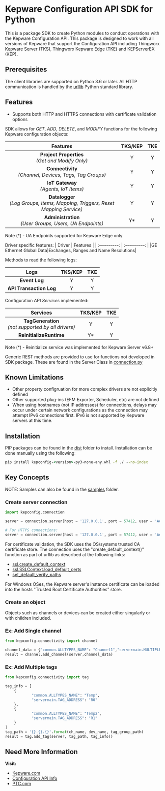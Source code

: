 # Kepware Configuration API SDK for Python

This is a package SDK to create Python modules to conduct operations with the Kepware Configuration API. This package is designed to work with all versions of Kepware that support the Configuration API including Thingworx Kepware Server (TKS), Thingworx Kepware Edge (TKE) and KEPServerEX (KEP).

## Prerequisites

The client libraries are supported on Python 3.6 or later. All HTTP communication is handled by the [urllib](https://docs.python.org/3.6/library/urllib.html#module-urllib) Python standard library.

## Features

- Supports both HTTP and HTTPS connections with certificate validation options

SDK allows for *GET*, *ADD*, *DELETE*, and *MODIFY* functions for the following Kepware configuration objects:

| Features      | TKS/KEP       | TKE           |
| :----------:  | :----------:  | :----------:  |
| **Project Properties** <br /> *(Get and Modify Only)* | Y | Y |
| **Connectivity** <br /> *(Channel, Devices, Tags, Tag Groups)* | Y | Y |
| **IoT Gateway** <br /> *(Agents, IoT Items)* | Y | Y |
| **Datalogger** <br /> *(Log Groups, Items, Mapping, Triggers, Reset Mapping Service)* | Y | Y |
| **Administration** <br /> *(User Groups, Users, UA Endpoints)* | Y* | Y |

Note (*) - UA Endpoints supported for Kepware Edge only

Driver specific features:
| Driver          | Features       |
| :----------:  | :----------:  |
|GE Ethernet Global Data|Exchanges, Ranges and Name Resolutions|

Methods to read the following logs:

| Logs          | TKS/KEP       | TKE           |
| :----------:  | :----------:  | :----------:  |
| **Event Log** | Y | Y |
| **API Transaction Log** | Y | Y |

Configuration API *Services* implemented:

| Services      | TKS/KEP       | TKE           |
| :----------:  | :----------:  | :----------:  |
| **TagGeneration** <br /> *(not supported by all drivers)* | Y | Y |
| **ReinitializeRuntime** | Y* | Y |

Note (*) - Reinitialize service was implemented for Kepware Server v6.8+

Generic REST methods are provided to use for functions not developed in SDK package. These are found in the Server Class in [connection.py](/kepconfig/connection.py)

## Known Limitations

- Other property configruation for more complex drivers are not explicitly defined
- Other supported plug-ins (EFM Exporter, Scheduler, etc) are not defined
- When using hostnames (not IP addresses) for connections, delays may occur under certain network configurations as the connection may attempt IPv6 connections first. IPv6 is not supported by Kepware servers at this time.

## Installation

PIP packages can be found in the [dist](dist) folder to install. Installation can be done manually using the following:

```cmd
pip install kepconfig-<version>-py3-none-any.whl -f ./ --no-index
```

## Key Concepts

NOTE: Samples can also be found in the [samples](samples) folder.

### Create server connection

```python
import kepconfig.connection

server = connection.server(host = '127.0.0.1', port = 57412, user = 'Administrator', pw = '')

# For HTTPS connections:
server = connection.server(host = '127.0.0.1', port = 57412, user = 'Administrator', pw = '', https=True)

```

For certificate validation, the SDK uses the OS/systems trusted CA certificate store. The connection uses the "create_default_context()" function as part of urllib as described at the following links:

- [ssl.create_default_context](https://docs.python.org/3/library/ssl.html#ssl.create_default_context)
- [ssl.SSLContext.load_default_certs](https://docs.python.org/3/library/ssl.html#ssl.SSLContext.load_default_certs)
- [set_default_verify_paths](https://docs.python.org/3/library/ssl.html#ssl.SSLContext.set_default_verify_paths)

For Windows OSes, the Kepware server's instance certificate can be loaded into the hosts "Trusted Root Certificate Authorities" store.

### Create an object

Objects such as channels or devices can be created either singularly or with children included.

### Ex: Add Single channel

```python
from kepconfig.connectivity import channel

channel_data = {"common.ALLTYPES_NAME": "Channel1","servermain.MULTIPLE_TYPES_DEVICE_DRIVER": "Simulator"}
result = channel.add_channel(server,channel_data)
```

### Ex: Add Multiple tags

```python
from kepconfig.connectivity import tag

tag_info = [
    {
            "common.ALLTYPES_NAME": "Temp",
            "servermain.TAG_ADDRESS": "R0"
    },
    {
            "common.ALLTYPES_NAME": "Temp2",
            "servermain.TAG_ADDRESS": "R1"
    }
]
tag_path = '{}.{}.{}'.format(ch_name, dev_name, tag_group_path)
result = tag.add_tag(server, tag_path, tag_info))

```

## Need More Information

**Visit:**

- [Kepware.com](https://www.kepware.com/)
- [Configuration API Info](https://www.kepware.com/en-us/products/kepserverex/features/configuration-api/)
- [PTC.com](https://www.ptc.com/)
